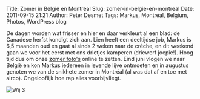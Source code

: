 Title: Zomer in België en Montréal
Slug: zomer-in-belgie-en-montreal
Date: 2011-09-15 21:21
Author: Peter Desmet
Tags: Markus, Montréal, Belgium, Photos, WordPress blog

De dagen worden wat frisser en hier en daar verkleurt al een blad: de Canadese herfst kondigt zich aan. Lien heeft een deeltijdse job, Markus is 6,5 maanden oud en gaat al sinds 2 weken naar de crèche, en dit weekend gaan we voor het eerst met ons drietjes kamperen (driewerf joepie!). Hoog tijd dus om onze [zomer foto's](https://picasaweb.google.com/Peter.Desmet/ZomerInBelgieEnMontreal?authuser=0&authkey=Gv1sRgCI6zuvWi2-qIHg&feat=directlink) online te zetten. Eind juni vlogen we naar België en kon Markus iedereen in levende lijve ontmoeten en in augustus genoten we van de snikhete zomer in Montréal (al was dat af en toe met airco). Ongelooflijk hoe rap alles voorbijvliegt.

![Wij 3](https://lh4.googleusercontent.com/-o-8xGCp0rVI/TnKweCMZh5I/AAAAAAAAFys/U_mmFxkg908/s800/DSC_0272.JPG)
